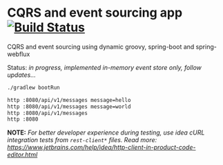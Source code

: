 # CQRS and event sourcing app [![Build Status](https://travis-ci.org/daggerok/cqrs-eventsourcing-user-management-example.svg?branch=master)](https://travis-ci.org/daggerok/cqrs-eventsourcing-user-management-example)
CQRS and event sourcing using dynamic groovy, spring-boot and spring-webflux

Status: _in progress, implemented in-memory event store only, follow updates..._

```bash
./gradlew bootRun

http :8080/api/v1/messages message=hello
http :8080/api/v1/messages message=world
http :8080/api/v1/messages
http :8080
```

**NOTE:** _For better developer experience during testing, use idea cURL integration tests from `rest-client*` files. Read more: https://www.jetbrains.com/help/idea/http-client-in-product-code-editor.html_
